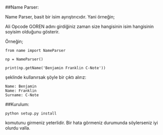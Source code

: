 ##Name Parser:

Name Parser, basit bir isim ayrıştırıcıdır. Yani örneğin;

Ali Opcode GOREN adını girdiğiniz zaman size hangisinin isim hangisinin soyisim olduğunu gösterir.

Örneğin;

~~~~{.python}
from name import NameParser

np = NameParser()

print(np.getName('Benjamin Franklin C-Note'))
~~~~

şeklinde kullanırsak şöyle bir çıktı alırız:

~~~~{.shell}
Name: Benjamin
Name: Franklin
Surname: C-Note
~~~~

##Kurulum:

~~~~{.shell}
python setup.py install
~~~~

komutunu girmeniz yeterlidir. Bir hata görmeniz durumunda söylerseniz iyi olurdu valla.